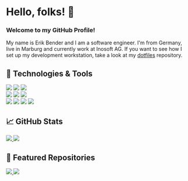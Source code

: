 # Hello, folks! 👋

### Welcome to my GitHub Profile!

My name is Erik Bender and I am a software engineer. I'm from Germany, live in Marburg and currently work at Inosoft AG.
If you want to see how I set up my development workstation, take a look at my [dotfiles](https://github.com/develerik/dotfiles) repository.

## 🔧 Technologies & Tools

![](https://img.shields.io/badge/OS-ArchLinux-informational?style=flat&logo=arch-linux&logoColor=white&color=1793D1)
![](https://img.shields.io/badge/Shell-Zsh-informational?style=flat&logo=gnu-bash&logoColor=white&color=4EAA25)
![](https://img.shields.io/badge/Browser-Chromium-informational?style=flat&logo=gnu-bash&logoColor=white&color=4285F4)<br>
![](https://img.shields.io/badge/Code-JavaScript-informational?style=flat&logo=javascript&logoColor=white&color=F7DF1E)
![](https://img.shields.io/badge/Code-Golang-informational?style=flat&logo=go&logoColor=white&color=00ADD8)
![](https://img.shields.io/badge/Code-Vue-informational?style=flat&logo=vue.js&logoColor=white&color=4FC08D)<br>
![](https://img.shields.io/badge/Tools-Git-informational?style=flat&logo=git&logoColor=white&color=F05032)
![](https://img.shields.io/badge/Tools-Yarn-informational?style=flat&logo=yarn&logoColor=white&color=2C8EBB)
![](https://img.shields.io/badge/Tools-MongoDB-informational?style=flat&logo=mongodb&logoColor=white&color=47A248)
![](https://img.shields.io/badge/Tools-Docker-informational?style=flat&logo=docker&logoColor=white&color=2496ED)


## 📈 GitHub Stats

<a href="https://github.com/develerik/develerik">
  <img src="https://github-readme-stats.vercel.app/api?username=develerik&show_icons=true&line_height=27&hide_border=true&hide_title=true" />
</a>
<a href="https://github.com/develerik/develerik">
  <img src="https://github-readme-stats.vercel.app/api/top-langs/?username=develerik&hide_border=true&layout=compact" />
</a>

## 🌟 Featured Repositories

<a href="https://github.com/develerik/dotfiles">
  <img src="https://github-readme-stats.vercel.app/api/pin/?username=develerik&repo=dotfiles" />
</a>


<a href="https://github.com/develerik/git-credential-1password">
  <img src="https://github-readme-stats.vercel.app/api/pin/?username=develerik&repo=git-credential-1password" />
</a>
